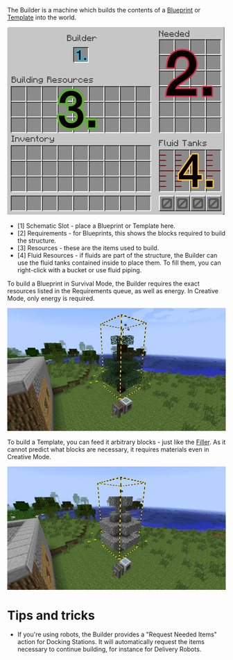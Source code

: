 The Builder is a machine which builds the contents of a [Blueprint](/Builders/Blueprint.md) or [Template](/Builders/Template.md) into the world.

![Builder GUI](/images/screenshots/buildergui.png)

* [1] Schematic Slot - place a Blueprint or Template here.
* [2] Requirements - for Blueprints, this shows the blocks required to build the structure.
* [3] Resources - these are the items used to build.
* [4] Fluid Resources - if fluids are part of the structure, the Builder can use the fluid tanks contained inside to place them. To fill them, you can right-click with a bucket or use fluid piping.

To build a Blueprint in Survival Mode, the Builder requires the exact resources listed in the Requirements queue, as well as energy. In Creative Mode, only energy is required.

![Blueprint construction](/images/screenshots/builder1.png)

To build a Template, you can feed it arbitrary blocks - just like the [Filler](/Builders/Filler.md). As it cannot predict what blocks are necessary, it requires materials even in Creative Mode.

![Template constrction](/images/screenshots/builder2.png)

# Tips and tricks

* If you're using robots, the Builder provides a "Request Needed Items" action for Docking Stations. It will automatically request the items necessary to continue building, for instance for Delivery Robots.
